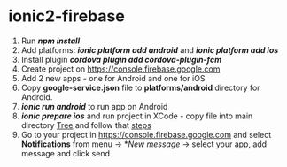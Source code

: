 # ionic2-firebase
1. Run **_npm install_**
2. Add platforms: **_ionic platform add android_** and **_ionic platform add ios_**
3. Install plugin **_cordova plugin add cordova-plugin-fcm_**
4. Create project on https://console.firebase.google.com
5. Add 2 new apps - one for Android and one for iOS
6. Copy **google-service.json** file to **platforms/android** directory for Android.
7. **_ionic run android_** to run app on Android
8. **_ionic prepare ios_** and run project in XCode - copy file into main directory [Tree](http://i.imgur.com/Fwo18rm.png) and follow that [steps](https://firebase.google.com/docs/cloud-messaging/ios/certs)
9. Go to your project in https://console.firebase.google.com and select **Notifications** from menu -> **New message* -> select your app, add message and click send
